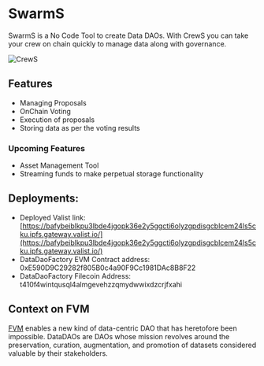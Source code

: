 # SwarmS

SwarmS is a No Code Tool to create Data DAOs. With CrewS you can take your crew on chain quickly to manage data along with governance.

![CrewS](https://user-images.githubusercontent.com/71517788/205465112-8cbbbe99-d909-4f16-b672-d5e013d9f86d.png)

## Features

- Managing Proposals
- OnChain Voting
- Execution of proposals
- Storing data as per the voting results

### Upcoming Features

- Asset Management Tool
- Streaming funds to make perpetual storage functionality

## Deployments:
- Deployed Valist link: [https://bafybeiblkpu3lbde4jgopk36e2y5ggcti6olyzgpdisgcblcem24ls5cku.ipfs.gateway.valist.io/](https://bafybeiblkpu3lbde4jgopk36e2y5ggcti6olyzgpdisgcblcem24ls5cku.ipfs.gateway.valist.io/)
- DataDaoFactory EVM Contract address: 0xE590D9C29282f805B0c4a90F9Cc1981DAc8B8F22
- DataDaoFactory Filecoin Address: t410f4wintqusql4almgevehzzqmydwwixdzcrjfxahi

## Context on FVM

[FVM](https://fvm.filecoin.io/) enables a new kind of data-centric DAO that has heretofore been impossible. DataDAOs are DAOs whose mission revolves around the preservation, curation, augmentation, and promotion of datasets considered valuable by their stakeholders.
